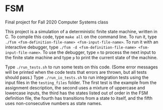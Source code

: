 # FSM
Final project for Fall 2020 Computer Systems class

This project is a simulation of a deterministic finite state machine, written in C.  To compile this code, type `make all` on the command line.  To run it, type `./fsm <fsm-definition-file-name> <fsm-input-file-name>`.  To run it with an interactive debugger, type `./fsm -d <fsm-definition-file-name> <fsm-input-file-name>`.  To use the debugger, type `n` to process the next input to the finite state machine and type `p` to print the current state of the machine.

Type `./run_tests.sh` to run some tests on this code.  (Some error messages will be printed when the code tests that errors are thrown, but all tests should pass.)  Type `./run_io_tests.sh` to run integration tests using the input files in the `testing_files` folder. The first test is the example from the assignment description, the second uses a mixture of uppercase and lowercase inputs, the third has the states listed out of order in the FSM definition file, the fourth has transitions from a state to itself, and the fifth uses non-consecutive numbers as state names.
